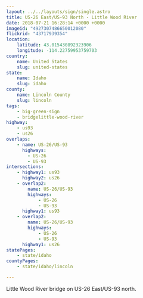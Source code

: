 ```yaml
---
layout: ../../layouts/sign/single.astro
title: US-26 East/US-93 North - Little Wood River
date: 2018-07-21 16:28:14 +0000 +0000
imageid: "4927307486650012080"
flickrid: "43717939354"
location:
    latitude: 43.015430892323906
    longitude: -114.22759953759703
country:
    name: United States
    slug: united-states
state:
    name: Idaho
    slug: idaho
county:
    name: Lincoln County
    slug: lincoln
tags:
    - big-green-sign
    - bridgelittle-wood-river
highway:
    - us93
    - us26
overlaps:
    - name: US-26/US-93
      highways:
        - US-26
        - US-93
intersections:
    - highway1: us93
      highway2: us26
    - overlap2:
        name: US-26/US-93
        highways:
            - US-26
            - US-93
      highway1: us93
    - overlap2:
        name: US-26/US-93
        highways:
            - US-26
            - US-93
      highway1: us26
statePages:
    - state/idaho
countyPages:
    - state/idaho/lincoln

---
```

Little Wood River bridge on US-26 East/US-93 north.